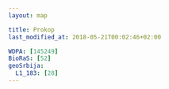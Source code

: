 ```yaml
---
layout: map

title: Prokop
last_modified_at: 2018-05-21T00:02:46+02:00

WDPA: [145249]
BioRaS: [52]
geoSrbija:
  L1_183: [28]
---
```


